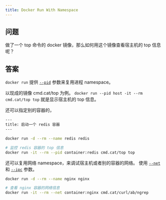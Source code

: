 ```yaml
---
title: Docker Run With Namespace
---
```



## 问题

做了一个 top 命令的 docker 镜像，那么如何用这个镜像查看宿主机的 top 信息呢？

## 答案

`docker run` 提供 [`--pid`](https://docs.docker.com/engine/reference/run/#pid-settings---pid) 参数来复用进程 namespace。

以现成的镜像 cmd.cat/top 为例。
`docker run --pid host -it --rm cmd.cat/top top` 就是显示宿主机的 top 信息。


还可以指定别的容器的，

```sh
---
title: 启动一个 redis 容器
---

docker run -d --rm --name redis redis

# 监控 redis 容器的 top 信息
docker run -it --rm --pid container:redis cmd.cat/top top
```

还可以复用网络 namespace，来调试宿主机或者别的容器的网络。
使用 [`--net`](https://docs.docker.com/engine/reference/run/#network-settings) 和 [`--ipc`](https://docs.docker.com/engine/reference/run/#ipc-settings---ipc) 参数。

```sh
docker run -d --rm --name nginx nginx

# 查看 nginx 容器的网络信息
docker run -it --rm --net container:nginx cmd.cat/curl/ab/ngrep
```
